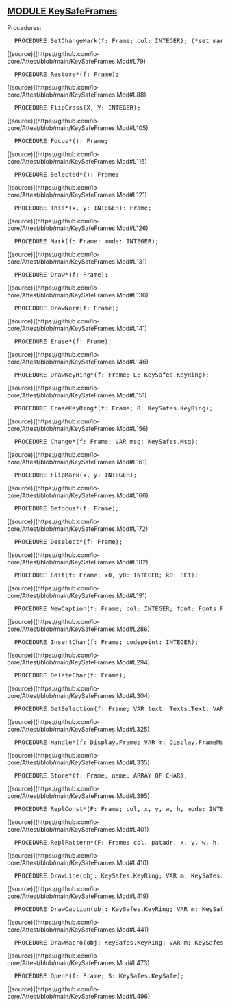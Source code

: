 
## [MODULE KeySafeFrames](https://github.com/io-core/Attest/blob/main/KeySafeFrames.Mod)

Procedures:


<pre>  PROCEDURE SetChangeMark(f: Frame; col: INTEGER); (*set mark in corner of frame*)</pre> [(source)](https://github.com/io-core/Attest/blob/main/KeySafeFrames.Mod#L79)


<pre>  PROCEDURE Restore*(f: Frame);</pre> [(source)](https://github.com/io-core/Attest/blob/main/KeySafeFrames.Mod#L88)


<pre>  PROCEDURE FlipCross(X, Y: INTEGER);</pre> [(source)](https://github.com/io-core/Attest/blob/main/KeySafeFrames.Mod#L105)


<pre>  PROCEDURE Focus*(): Frame;</pre> [(source)](https://github.com/io-core/Attest/blob/main/KeySafeFrames.Mod#L116)


<pre>  PROCEDURE Selected*(): Frame;</pre> [(source)](https://github.com/io-core/Attest/blob/main/KeySafeFrames.Mod#L121)


<pre>  PROCEDURE This*(x, y: INTEGER): Frame;</pre> [(source)](https://github.com/io-core/Attest/blob/main/KeySafeFrames.Mod#L126)


<pre>  PROCEDURE Mark(f: Frame; mode: INTEGER);</pre> [(source)](https://github.com/io-core/Attest/blob/main/KeySafeFrames.Mod#L131)


<pre>  PROCEDURE Draw*(f: Frame);</pre> [(source)](https://github.com/io-core/Attest/blob/main/KeySafeFrames.Mod#L136)


<pre>  PROCEDURE DrawNorm(f: Frame);</pre> [(source)](https://github.com/io-core/Attest/blob/main/KeySafeFrames.Mod#L141)


<pre>  PROCEDURE Erase*(f: Frame);</pre> [(source)](https://github.com/io-core/Attest/blob/main/KeySafeFrames.Mod#L146)


<pre>  PROCEDURE DrawKeyRing*(f: Frame; L: KeySafes.KeyRing);</pre> [(source)](https://github.com/io-core/Attest/blob/main/KeySafeFrames.Mod#L151)


<pre>  PROCEDURE EraseKeyRing*(f: Frame; R: KeySafes.KeyRing);</pre> [(source)](https://github.com/io-core/Attest/blob/main/KeySafeFrames.Mod#L156)


<pre>  PROCEDURE Change*(f: Frame; VAR msg: KeySafes.Msg);</pre> [(source)](https://github.com/io-core/Attest/blob/main/KeySafeFrames.Mod#L161)


<pre>  PROCEDURE FlipMark(x, y: INTEGER);</pre> [(source)](https://github.com/io-core/Attest/blob/main/KeySafeFrames.Mod#L166)


<pre>  PROCEDURE Defocus*(f: Frame);</pre> [(source)](https://github.com/io-core/Attest/blob/main/KeySafeFrames.Mod#L172)


<pre>  PROCEDURE Deselect*(f: Frame);</pre> [(source)](https://github.com/io-core/Attest/blob/main/KeySafeFrames.Mod#L182)


<pre>  PROCEDURE Edit(f: Frame; x0, y0: INTEGER; k0: SET);</pre> [(source)](https://github.com/io-core/Attest/blob/main/KeySafeFrames.Mod#L191)


<pre>  PROCEDURE NewCaption(f: Frame; col: INTEGER; font: Fonts.Font);</pre> [(source)](https://github.com/io-core/Attest/blob/main/KeySafeFrames.Mod#L286)


<pre>  PROCEDURE InsertChar(f: Frame; codepoint: INTEGER);</pre> [(source)](https://github.com/io-core/Attest/blob/main/KeySafeFrames.Mod#L294)


<pre>  PROCEDURE DeleteChar(f: Frame);</pre> [(source)](https://github.com/io-core/Attest/blob/main/KeySafeFrames.Mod#L304)


<pre>  PROCEDURE GetSelection(f: Frame; VAR text: Texts.Text; VAR beg, end: (*, time:*) LONGINT);</pre> [(source)](https://github.com/io-core/Attest/blob/main/KeySafeFrames.Mod#L325)


<pre>  PROCEDURE Handle*(f: Display.Frame; VAR m: Display.FrameMsg);</pre> [(source)](https://github.com/io-core/Attest/blob/main/KeySafeFrames.Mod#L335)


<pre>  PROCEDURE Store*(f: Frame; name: ARRAY OF CHAR);</pre> [(source)](https://github.com/io-core/Attest/blob/main/KeySafeFrames.Mod#L395)


<pre>  PROCEDURE ReplConst*(F: Frame; col, x, y, w, h, mode: INTEGER);</pre> [(source)](https://github.com/io-core/Attest/blob/main/KeySafeFrames.Mod#L401)


<pre>  PROCEDURE ReplPattern*(F: Frame; col, patadr, x, y, w, h, mode: INTEGER);</pre> [(source)](https://github.com/io-core/Attest/blob/main/KeySafeFrames.Mod#L410)


<pre>  PROCEDURE DrawLine(obj: KeySafes.KeyRing; VAR m: KeySafes.Msg);</pre> [(source)](https://github.com/io-core/Attest/blob/main/KeySafeFrames.Mod#L419)


<pre>  PROCEDURE DrawCaption(obj: KeySafes.KeyRing; VAR m: KeySafes.Msg);</pre> [(source)](https://github.com/io-core/Attest/blob/main/KeySafeFrames.Mod#L441)


<pre>  PROCEDURE DrawMacro(obj: KeySafes.KeyRing; VAR m: KeySafes.Msg);</pre> [(source)](https://github.com/io-core/Attest/blob/main/KeySafeFrames.Mod#L473)


<pre>  PROCEDURE Open*(f: Frame; S: KeySafes.KeySafe);</pre> [(source)](https://github.com/io-core/Attest/blob/main/KeySafeFrames.Mod#L496)

